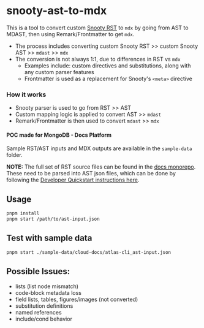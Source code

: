 # snooty-ast-to-mdx

This is a tool to convert custom [Snooty RST](https://github.com/mongodb/snooty-parser) to `mdx` by going from AST to MDAST, then using Remark/Frontmatter to get `mdx`.

- The process includes converting custom Snooty RST >> custom Snooty AST >> `mdast` >> `mdx`
- The conversion is not always 1:1, due to differences in RST vs `mdx`
  - Examples include: custom directives and substitutions, along with any custom parser features
  - Frontmatter is used as a replacement for Snooty's `<meta>` directive

### How it works

- Snooty parser is used to go from RST >> AST
- Custom mapping logic is applied to convert AST >> `mdast`
- Remark/Frontmatter is then used to convert `mdast` >> `mdx`

#### POC made for MongoDB - Docs Platform

Sample RST/AST inputs and MDX outputs are available in the `sample-data` folder.

**NOTE:** The full set of RST source files can be found in the [docs monorepo](https://github.com/mongodb/docs). These need to be parsed into AST json files, which can be done by following the [Developer Quickstart instructions here](https://github.com/mongodb/snooty?tab=readme-ov-file#developer-quickstart).

## Usage

```bash
pnpm install
pnpm start /path/to/ast-input.json
```

## Test with sample data

```bash
pnpm start ./sample-data/cloud-docs/atlas-cli_ast-input.json
```

## Possible Issues:

- lists (list node mismatch)
- code-block metadata loss
- field lists, tables, figures/images (not converted)
- substitution definitions
- named references
- include/cond behavior
